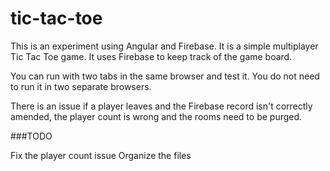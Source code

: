 # tic-tac-toe

This is an experiment using Angular and Firebase.  It is a simple multiplayer Tic Tac Toe game.  It uses Firebase to keep track of the game board.

You can run with two tabs in the same browser and test it.  You do not need to run it in two separate browsers.

There is an issue if a player leaves and the Firebase record isn't correctly amended, the player count is wrong and the rooms need to be purged.

###TODO

Fix the player count issue
Organize the files
